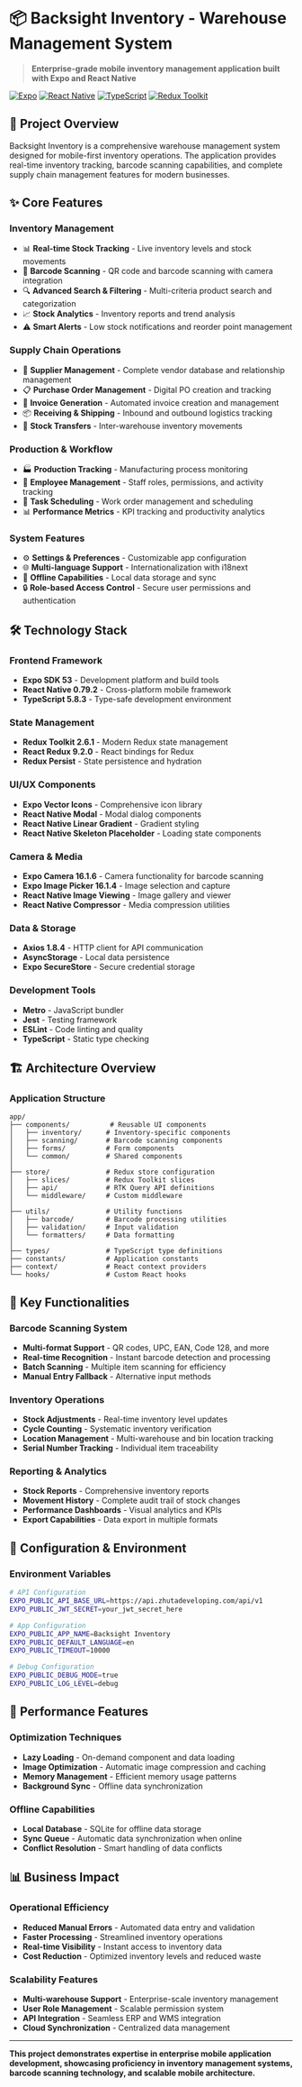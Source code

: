 # 📦 Backsight Inventory - Warehouse Management System

> **Enterprise-grade mobile inventory management application built with Expo and React Native**

[![Expo](https://img.shields.io/badge/Expo-SDK%2053-black)](https://expo.dev/)
[![React Native](https://img.shields.io/badge/React%20Native-0.79.2-blue)](https://reactnative.dev/)
[![TypeScript](https://img.shields.io/badge/TypeScript-5.8.3-blue)](https://www.typescriptlang.org/)
[![Redux Toolkit](https://img.shields.io/badge/Redux%20Toolkit-2.6.1-purple)](https://redux-toolkit.js.org/)

## 🎯 **Project Overview**

Backsight Inventory is a comprehensive warehouse management system designed for mobile-first inventory operations. The application provides real-time inventory tracking, barcode scanning capabilities, and complete supply chain management features for modern businesses.

## ✨ **Core Features**

### **Inventory Management**
- 📊 **Real-time Stock Tracking** - Live inventory levels and stock movements
- 📱 **Barcode Scanning** - QR code and barcode scanning with camera integration
- 🔍 **Advanced Search & Filtering** - Multi-criteria product search and categorization
- 📈 **Stock Analytics** - Inventory reports and trend analysis
- ⚠️ **Smart Alerts** - Low stock notifications and reorder point management

### **Supply Chain Operations**
- 🏢 **Supplier Management** - Complete vendor database and relationship management
- 📋 **Purchase Order Management** - Digital PO creation and tracking
- 🧾 **Invoice Generation** - Automated invoice creation and management
- 📦 **Receiving & Shipping** - Inbound and outbound logistics tracking
- 🔄 **Stock Transfers** - Inter-warehouse inventory movements

### **Production & Workflow**
- 🏭 **Production Tracking** - Manufacturing process monitoring
- 👥 **Employee Management** - Staff roles, permissions, and activity tracking
- 📅 **Task Scheduling** - Work order management and scheduling
- 📊 **Performance Metrics** - KPI tracking and productivity analytics

### **System Features**
- ⚙️ **Settings & Preferences** - Customizable app configuration
- 🌐 **Multi-language Support** - Internationalization with i18next
- 📱 **Offline Capabilities** - Local data storage and sync
- 🔒 **Role-based Access Control** - Secure user permissions and authentication

## 🛠️ **Technology Stack**

### **Frontend Framework**
- **Expo SDK 53** - Development platform and build tools
- **React Native 0.79.2** - Cross-platform mobile framework
- **TypeScript 5.8.3** - Type-safe development environment

### **State Management**
- **Redux Toolkit 2.6.1** - Modern Redux state management
- **React Redux 9.2.0** - React bindings for Redux
- **Redux Persist** - State persistence and hydration

### **UI/UX Components**
- **Expo Vector Icons** - Comprehensive icon library
- **React Native Modal** - Modal dialog components
- **React Native Linear Gradient** - Gradient styling
- **React Native Skeleton Placeholder** - Loading state components

### **Camera & Media**
- **Expo Camera 16.1.6** - Camera functionality for barcode scanning
- **Expo Image Picker 16.1.4** - Image selection and capture
- **React Native Image Viewing** - Image gallery and viewer
- **React Native Compressor** - Media compression utilities

### **Data & Storage**
- **Axios 1.8.4** - HTTP client for API communication
- **AsyncStorage** - Local data persistence
- **Expo SecureStore** - Secure credential storage

### **Development Tools**
- **Metro** - JavaScript bundler
- **Jest** - Testing framework
- **ESLint** - Code linting and quality
- **TypeScript** - Static type checking

## 🏗️ **Architecture Overview**

### **Application Structure**
```
app/
├── components/          # Reusable UI components
│   ├── inventory/      # Inventory-specific components
│   ├── scanning/       # Barcode scanning components
│   ├── forms/          # Form components
│   └── common/         # Shared components
│
├── store/              # Redux store configuration
│   ├── slices/         # Redux Toolkit slices
│   ├── api/            # RTK Query API definitions
│   └── middleware/     # Custom middleware
│
├── utils/              # Utility functions
│   ├── barcode/        # Barcode processing utilities
│   ├── validation/     # Input validation
│   └── formatters/     # Data formatting
│
├── types/              # TypeScript type definitions
├── constants/          # Application constants
├── context/            # React context providers
└── hooks/              # Custom React hooks
```

## 📱 **Key Functionalities**

### **Barcode Scanning System**
- **Multi-format Support** - QR codes, UPC, EAN, Code 128, and more
- **Real-time Recognition** - Instant barcode detection and processing
- **Batch Scanning** - Multiple item scanning for efficiency
- **Manual Entry Fallback** - Alternative input methods

### **Inventory Operations**
- **Stock Adjustments** - Real-time inventory level updates
- **Cycle Counting** - Systematic inventory verification
- **Location Management** - Multi-warehouse and bin location tracking
- **Serial Number Tracking** - Individual item traceability

### **Reporting & Analytics**
- **Stock Reports** - Comprehensive inventory reports
- **Movement History** - Complete audit trail of stock changes
- **Performance Dashboards** - Visual analytics and KPIs
- **Export Capabilities** - Data export in multiple formats

## 🔧 **Configuration & Environment**

### **Environment Variables**
```bash
# API Configuration
EXPO_PUBLIC_API_BASE_URL=https://api.zhutadeveloping.com/api/v1
EXPO_PUBLIC_JWT_SECRET=your_jwt_secret_here

# App Configuration
EXPO_PUBLIC_APP_NAME=Backsight Inventory
EXPO_PUBLIC_DEFAULT_LANGUAGE=en
EXPO_PUBLIC_TIMEOUT=10000

# Debug Configuration
EXPO_PUBLIC_DEBUG_MODE=true
EXPO_PUBLIC_LOG_LEVEL=debug
```

## 🚀 **Performance Features**

### **Optimization Techniques**
- **Lazy Loading** - On-demand component and data loading
- **Image Optimization** - Automatic image compression and caching
- **Memory Management** - Efficient memory usage patterns
- **Background Sync** - Offline data synchronization

### **Offline Capabilities**
- **Local Database** - SQLite for offline data storage
- **Sync Queue** - Automatic data synchronization when online
- **Conflict Resolution** - Smart handling of data conflicts

## 📊 **Business Impact**

### **Operational Efficiency**
- **Reduced Manual Errors** - Automated data entry and validation
- **Faster Processing** - Streamlined inventory operations
- **Real-time Visibility** - Instant access to inventory data
- **Cost Reduction** - Optimized inventory levels and reduced waste

### **Scalability Features**
- **Multi-warehouse Support** - Enterprise-scale inventory management
- **User Role Management** - Scalable permission system
- **API Integration** - Seamless ERP and WMS integration
- **Cloud Synchronization** - Centralized data management

---

**This project demonstrates expertise in enterprise mobile application development, showcasing proficiency in inventory management systems, barcode scanning technology, and scalable mobile architecture.**

